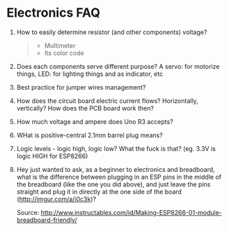 # Electronics FAQ

1. How to easily determine resistor (and other components) voltage?

    > - Multimeter
    > - Its color code

2. Does each components serve different purpose? A servo: for motorize things, LED: for lighting things and as indicator, etc

3. Best practice for jumper wires management?

4. How does the circuit board electric current flows? Horizontally, vertically? How does the PCB board work then?

4. How much voltage and ampere does Uno R3 accepts?

5. WHat is positive-central 2.1mm barrel plug means?

6. Logic levels - logic high, logic low? What the fuck is that? (eg. 3.3V is logic HIGH for ESP8266)

7. Hey just wanted to ask, as a beginner to electronics and breadboard, what is the difference between plugging in an ESP pins in the middle of the breadboard (like the one you did above), and just leave the pins straight and plug it in directly at the one side of the board (http://imgur.com/a/i0c3k)?

    Source: http://www.instructables.com/id/Making-ESP8266-01-module-breadboard-friendly/
